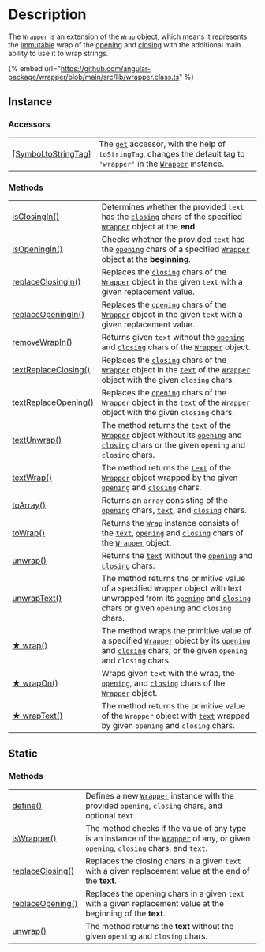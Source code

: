 # Description

The [`Wrapper`](https://github.com/angular-package/wrapper/blob/main/src/lib/wrapper.class.ts) is an extension of the [`Wrap`](../wrap/description.md) object, which means it represents the [immutable](https://developer.mozilla.org/en-US/docs/Glossary/Immutable) wrap of the [opening](../library/basic-concepts.md#opening) and [closing](../library/basic-concepts.md#closing) with the additional main ability to use it to wrap strings.&#x20;

{% embed url="https://github.com/angular-package/wrapper/blob/main/src/lib/wrapper.class.ts" %}

## Instance

### Accessors

|                                                                                                                                                |                                                                                                                                                                                                                              |
| ---------------------------------------------------------------------------------------------------------------------------------------------- | ---------------------------------------------------------------------------------------------------------------------------------------------------------------------------------------------------------------------------- |
| ​[\[Symbol.toStringTag\]](https://app.gitbook.com/s/fKPxHpkGbNljEvVlRVgz/c/JULYvW5NSbPwI2RD5MLX/wrapper/instance-accessors#symbol.tostringtag) | The [`get`](https://developer.mozilla.org/en-US/docs/Web/JavaScript/Reference/Functions/get) accessor, with the help of `toStringTag`, changes the default tag to `'wrapper'` in the [`Wrapper`](broken-reference) instance. |



### Methods

|                                                                |                                                                                                                                                                                                                                                                                                   |
| -------------------------------------------------------------- | ------------------------------------------------------------------------------------------------------------------------------------------------------------------------------------------------------------------------------------------------------------------------------------------------- |
| [isClosingIn()](instance/methods/isclosingin.md)               | Determines whether the provided `text` has the [`closing`](../wrap/accessors/#wrap.prototype.closing) chars of the specified [`Wrapper`](description.md) object at the **end**.                                                                                                                   |
| [isOpeningIn()](instance/methods/isopeningin.md)               | Checks whether the provided `text` has the [`opening`](../wrap/accessors/#wrap.prototype.opening) chars of a specified [`Wrapper`](description.md) object at the **beginning**.                                                                                                                   |
| [replaceClosingIn()](instance/methods/replaceclosingin.md)     | Replaces the [`closing`](../wrap/accessors/#wrap.prototype.closing) chars of the [`Wrapper`](description.md) object in the given `text` with a given replacement value.                                                                                                                           |
| [replaceOpeningIn()](instance/methods/replaceopeningin.md)     | Replaces the [`opening`](../wrap/accessors/#wrap.prototype.opening) chars of the [`Wrapper`](description.md) object in the given `text` with a given replacement value.                                                                                                                           |
| [removeWrapIn()](instance/methods/removewrapin.md)             | Returns given `text` without the [`opening`](../wrap/accessors/#wrap.prototype.opening) and [`closing`](../wrap/accessors/#wrap.prototype.closing) chars of the [`Wrapper`](description.md) object.                                                                                               |
| [textReplaceClosing()](instance/methods/textreplaceclosing.md) | Replaces the [`closing`](../wrap/accessors/#wrap.prototype.closing) chars of the [`Wrapper`](description.md) object in the [`text`](../wrap/accessors/#wrap.prototype.text) of the [`Wrapper`](description.md) object with the given `closing` chars.                                             |
| [textReplaceOpening()](instance/methods/textreplaceopening.md) | Replaces the [`opening`](../wrap/accessors/#wrap.prototype.opening) chars of the [`Wrapper`](description.md) object in the [`text`](../wrap/accessors/#wrap.prototype.text) of the [`Wrapper`](description.md) object with the given `closing` chars.                                             |
| [textUnwrap()](instance/methods/textunwrap.md)                 | The method returns the [`text`](../wrap/accessors/#wrap.prototype.text) of the [`Wrapper`](description.md) object without its [`opening`](../wrap/accessors/#wrap.prototype.opening) and [`closing`](../wrap/accessors/#wrap.prototype.closing) chars or the given `opening` and `closing` chars. |
| [textWrap()](instance/methods/textwrap.md)                     | The method returns the [`text`](../wrap/accessors/#wrap.prototype.text) of the [`Wrapper`](description.md) object wrapped by the given [`opening`](../wrap/accessors/#wrap.prototype.opening) and [`closing`](../wrap/accessors/#wrap.prototype.closing) chars.                                   |
| [toArray()](instance/methods/toarray.md)                       | Returns an `array` consisting of the [`opening`](../wrap/accessors/#wrap.prototype.opening) chars, [`text`](../wrap/accessors/#wrap.prototype.text), and [`closing`](../wrap/accessors/#wrap.prototype.closing) chars.                                                                            |
| [toWrap()](instance/methods/towrap.md)                         | Returns the [`Wrap`](../wrap/description.md) instance consists of the [`text`](../wrap/accessors/#wrap.prototype.text), [`opening`](../wrap/accessors/#wrap.prototype.opening) and [`closing`](../wrap/accessors/#wrap.prototype.closing) chars of the [`Wrapper`](description.md) object.        |
| [unwrap()](instance/methods/unwrap.md)                         | Returns the [`text`](../wrap/accessors/#wrap.prototype.text) without the [`opening`](../wrap/accessors/#wrap.prototype.opening) and [`closing`](../wrap/accessors/#wrap.prototype.closing) chars.                                                                                                 |
| [unwrapText()](instance/methods/unwraptext.md)                 | The method returns the primitive value of a specified `Wrapper` object with text unwrapped from its [`opening`](../wrap/accessors/#wrap.prototype.opening) and [`closing`](../wrap/accessors/#wrap.prototype.closing) chars or given `opening` and `closing` chars.                               |
| [★ wrap()](instance/methods/wrap.md)                           | The method wraps the primitive value of a specified [`Wrapper`](description.md) object by its [`opening`](../wrap/accessors/#wrap.prototype.opening) and [`closing`](../wrap/accessors/#wrap.prototype.closing) chars, or the given `opening` and `closing` chars.                                |
| [★ wrapOn()](instance/methods/wrapon.md)                       | Wraps given `text` with the wrap, the [`opening`](../wrap/accessors/#wrap.prototype.opening), and [`closing`](../wrap/accessors/#wrap.prototype.closing) chars of the [`Wrapper`](description.md) object.                                                                                         |
| [★ wrapText()](instance/methods/wraptext.md)                   | The method returns the primitive value of the `Wrapper` object with [`text`](../wrap/accessors/#wrap.prototype.text) wrapped by given `opening` and `closing` chars.                                                                                                                              |

## Static

### Methods

|                                                      |                                                                                                                                                       |
| ---------------------------------------------------- | ----------------------------------------------------------------------------------------------------------------------------------------------------- |
| [define()](static/methods/define.md)                 | Defines a new [`Wrapper`](description.md) instance with the provided `opening`, `closing` chars, and optional `text`.                                 |
| [isWrapper()](static/methods/iswrapper.md)           | The method checks if the value of any type is an instance of the [`Wrapper`](description.md) of any, or given `opening`, `closing` chars, and `text`. |
| [replaceClosing()](static/methods/replaceclosing.md) | Replaces the closing chars in a given `text` with a given replacement value at the end of the **text**.                                               |
| [replaceOpening()](static/methods/replaceopening.md) | Replaces the opening chars in a given `text` with a given replacement value at the beginning of the **text**.                                         |
| [unwrap()](static/methods/unwrap.md)                 | The method returns the **text** without the given `opening` and `closing` chars.                                                                      |
